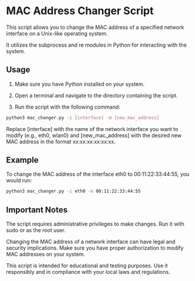 # MAC Address Changer Script

This script allows you to change the MAC address of a specified network interface on a Unix-like operating system.

It utilizes the subprocess and re modules in Python for interacting with the system.

## Usage
1. Make sure you have Python installed on your system.

2. Open a terminal and navigate to the directory containing the script.

3. Run the script with the following command:



```sh
python3 mac_changer.py -i [interface] -m [new_mac_address]
```


Replace [interface] with the name of the network interface you want to modify (e.g., eth0, wlan0) and [new_mac_address] with the desired new MAC address in the format xx:xx:xx:xx:xx:xx.

## Example
To change the MAC address of the interface eth0 to 00:11:22:33:44:55, you would run:



```sh
python3 mac_changer.py -i eth0 -m 00:11:22:33:44:55
```


## Important Notes
The script requires administrative privileges to make changes. Run it with sudo or as the root user.

Changing the MAC address of a network interface can have legal and security implications. Make sure you have proper authorization to modify MAC addresses on your system.

This script is intended for educational and testing purposes. Use it responsibly and in compliance with your local laws and regulations.
